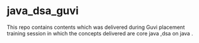 # java_dsa_guvi
This repo contains contents which was delivered during Guvi placement training session in which the concepts delivered are core java ,dsa on java .
